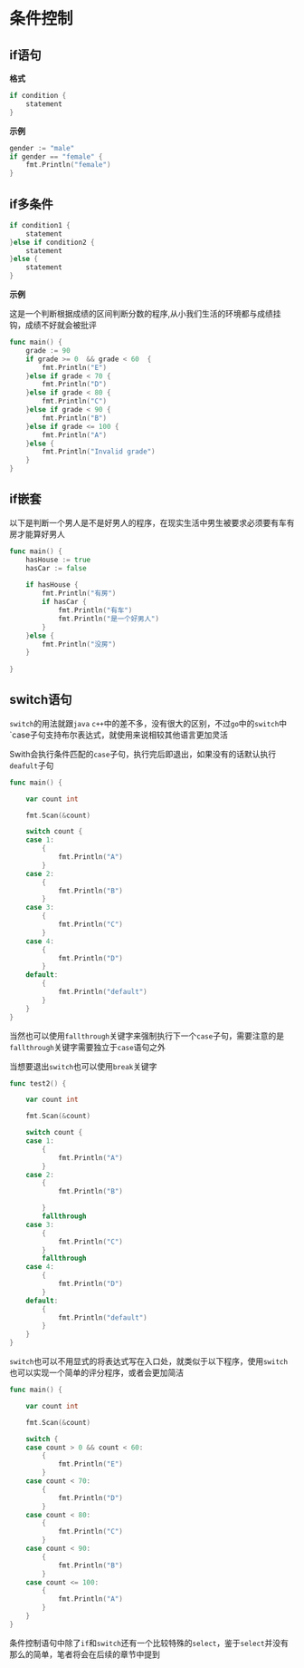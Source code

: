 # 条件控制



## if语句

**格式**

```go
if condition {
	statement
}
```

**示例**

```go
gender := "male"
if gender == "female" {
	fmt.Println("female")
}
```



## if多条件

```go
if condition1 {
	statement
}else if condition2 {
	statement
}else {
	statement
}
```

**示例**

这是一个判断根据成绩的区间判断分数的程序,从小我们生活的环境都与成绩挂钩，成绩不好就会被批评

```go
func main() {
    grade := 90
    if grade >= 0  && grade < 60  {
        fmt.Println("E")
    }else if grade < 70 {
        fmt.Println("D")
    }else if grade < 80 {
        fmt.Println("C")
    }else if grade < 90 {
        fmt.Println("B")
    }else if grade <= 100 {
        fmt.Println("A")
    }else {
        fmt.Println("Invalid grade")
    }
}
```



## if嵌套

以下是判断一个男人是不是好男人的程序，在现实生活中男生被要求必须要有车有房才能算好男人

```go
func main() {
	hasHouse := true
    hasCar := false
    
    if hasHouse {
    	fmt.Println("有房")
    	if hasCar {
    		fmt.Println("有车")
    		fmt.Println("是一个好男人")
    	}
    }else {
    	fmt.Println("没房")
    }
    
}
```



## switch语句



`switch`的用法就跟`java` `c++`中的差不多，没有很大的区别，不过`go`中的`switch`中`case子句支持布尔表达式，就使用来说相较其他语言更加灵活

Swith会执行条件匹配的`case`子句，执行完后即退出，如果没有的话默认执行`deafult`子句

```go
func main() {

	var count int

	fmt.Scan(&count)

	switch count {
	case 1:
		{
			fmt.Println("A")
		}
	case 2:
		{
			fmt.Println("B")
		}
	case 3:
		{
			fmt.Println("C")
		}
	case 4:
		{
			fmt.Println("D")
		}
    default:
        {
            fmt.Println("default")
        }
	}
}
```



当然也可以使用`fallthrough`关键字来强制执行下一个`case`子句，需要注意的是`fallthrough`关键字需要独立于`case`语句之外

当想要退出`switch`也可以使用`break`关键字

```go
func test2() {

	var count int

	fmt.Scan(&count)

	switch count {
	case 1:
		{
			fmt.Println("A")
		}
	case 2:
		{
			fmt.Println("B")

		}
		fallthrough
	case 3:
		{
			fmt.Println("C")
		}
		fallthrough
	case 4:
		{
			fmt.Println("D")
		}
    default:
        {
            fmt.Println("default")
        }
	}
}
```



`switch`也可以不用显式的将表达式写在入口处，就类似于以下程序，使用`switch`也可以实现一个简单的评分程序，或者会更加简洁

```go
func main() {

	var count int

	fmt.Scan(&count)

	switch {
	case count > 0 && count < 60:
		{
			fmt.Println("E")
		}
	case count < 70:
		{
			fmt.Println("D")
		}
	case count < 80:
		{
			fmt.Println("C")
		}
	case count < 90:
		{
			fmt.Println("B")
		}
	case count <= 100:
		{
			fmt.Println("A")
		}
	}
}
```



条件控制语句中除了`if`和`switch`还有一个比较特殊的`select`，鉴于`select`并没有那么的简单，笔者将会在后续的章节中提到
